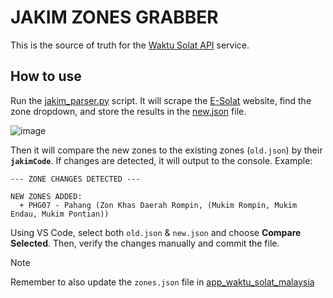 # JAKIM ZONES GRABBER

This is the source of truth for the [Waktu Solat API](https://api.waktusolat.app/locations) service.

## How to use

Run the [jakim_parser.py](/jakim_parser.py) script. It will scrape the [E-Solat](https://www.e-solat.gov.my/) website, find the zone dropdown, and store the results in the [new.json](/new.json) file.

![image](https://github.com/user-attachments/assets/940db694-5b52-4578-b900-3e4859660046)

Then it will compare the new zones to the existing zones (`old.json`) by their **`jakimCode`**. If changes are detected, it will output to the console. Example:

```
--- ZONE CHANGES DETECTED ---

NEW ZONES ADDED:
  + PHG07 - Pahang (Zon Khas Daerah Rompin, (Mukim Rompin, Mukim Endau, Mukim Pontian))
```

Using VS Code, select both `old.json` & `new.json` and choose **Compare Selected**. Then, verify the changes manually and commit the file.

> [!NOTE]
> Remember to also update the `zones.json` file in [app_waktu_solat_malaysia](https://github.com/mptwaktusolat/app_waktu_solat_malaysia/blob/master/assets/json/zones.json)
